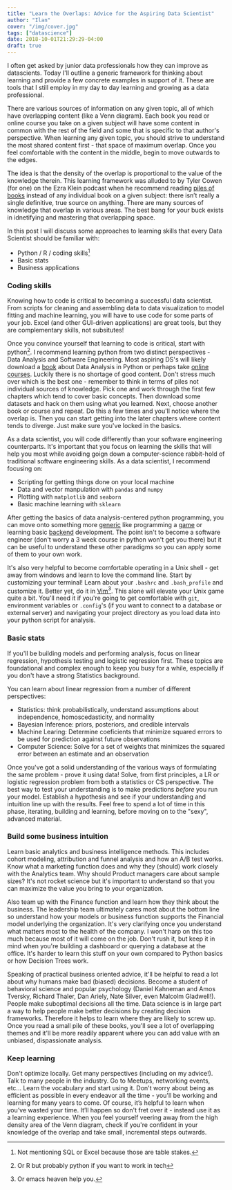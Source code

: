 ```yaml
---
title: "Learn the Overlaps: Advice for the Aspiring Data Scientist"
author: "Ilan"
cover: "/img/cover.jpg"
tags: ["datascience"]
date: 2018-10-01T21:29:29-04:00
draft: true
---
```


I often get asked by junior data professionals how they can improve as datascients. Today I'll outline a generic framework for thinking about learning and provide a few concrete examples in support of it. These are tools that I still employ in my day to day learning and growing as a data professional.
 
<!--more-->

There are various sources of information on any given topic, all of which have overlapping content (like a Venn diagram). Each book you read or online course you take on a given subject will have some content in common with the rest of the field and some that is specific to that author's perspective. When learning any given topic, you should strive to understand the most shared content first - that space of maximum overlap. Once you feel comfortable with the content in the middle, begin to move outwards to the edges. 

The idea is that the density of the overlap is proportional to the value of the knowledge therein. This learning framework was alluded to by Tyler Cowen (for one) on the Ezra Klein podcast when he recommend reading [piles of books](https://www.vox.com/2018/5/21/17369920/ezra-klein-show-book-recommendations-tyler-cowen-shakespeare-amazon) instead of any individual book on a given subject: there isn’t really a single definitive, true source on anything. There are many sources of knowledge that overlap in various areas. The best bang for your buck exists in idnetifying and mastering that overlapping space. 

In this post I will discuss some approaches to learning skills that every Data Scientist should be familiar with:

* Python / R / coding skills[^1]
* Basic stats
* Business applications

<h3>Coding skills</h3>

Knowing how to code is critical to becoming a successful data scientist. From scripts for cleaning and assembling data to data visualization to model fitting and machine learning, you will have to use code for some parts of your job. Excel (and other GUI-driven applications) are great tools, but they are complementary skills, not subsitutes!  

Once you convince yourself that learning to code is critical, start with python[^2]. I recommend learning python from two distinct perspectives - Data Analysis and Software Engineering. Most aspiring DS's will likely download a [book](https://www.amazon.com/Python-Data-Analysis-Wrangling-IPython/dp/1449319793) about Data Analysis in Python or perhaps take [online](https://www.udemy.com/learning-python-for-data-analysis-and-visualization/?utm_source=adwords-learn&utm_medium=udemyads&utm_campaign=NEW-AW-PROS-TECH-US-DSA-1-EN-ENG_._ci__._sl_ENG_._vi_TECH_._sd_All_._la_EN_._&utm_content=deal4584&utm_term=_._ag_60674438611_._ad_267827191853_._de_c_._dm__._pl__._ti_dsa-304639795903_._li_9060351_._pd__._&gclid=EAIaIQobChMIjs2I3Yvo3QIVCIezCh0IQAd0EAAYAiAAEgIlf_D_BwE) [courses](https://www.coursera.org/learn/data-analysis-with-python). Luckily there is no shortage of good content. Don't stress much over which is the best one - remember to think in terms of piles not individual sources of knowledge. Pick one and work through the first few chapters which tend to cover basic concepts. Then download some datasets and hack on them using what you learned. Next, choose another book or course and repeat. Do this a few times and you'll notice where the overlap is. Then you can start getting into the later chapters where content tends to diverge. Just make sure you've locked in the basics.

As a data scientist, you will code differently than your software engineering counterparts. It's important that you focus on learning the skills that will help you most while avoiding goign down a computer-science rabbit-hold of traditional software engineering skills. As a data scientist, I recommend focusing on:

* Scripting for getting things done on your local machine
* Data and vector manpulation with `pandas` and `numpy`
* Plotting with `matplotlib` and `seaborn`
* Basic machine learning with `sklearn`

After getting the basics of data analysis-centered python programming, you can move onto something more [generic](https://www.codecademy.com/learn/learn-python) like programming a [game](https://www.gamedesigning.org/learn/python/) or learning basic [backend](https://www.udacity.com/course/intro-to-backend--ud171) development. The point isn't to become a software engineer (don't worry a 3 week course in python won't get you there) but it can be useful to understand these other paradigms so you can apply some of them to your own work.

It's also very helpful to become comfortable operating in a Unix shell - get away from windows and learn to love the command line. Start by customizing your terminal! Learn about your `.bashrc` and `.bash_profile` and customize it. Better yet, do it in [Vim](https://www.vim.org/)[^4]. This alone will elevate your Unix game quite a bit. You'll need it if you're going to get comfortable with `git`, environment variables or `.config`'s (if you want to connect to a database or external server) and navigating your project directory as you load data into your python script for analysis.

<h3>Basic stats</h3>

If you'll be building models and performing analysis, focus on linear regression, hypothesis testing and logistic regression first. These topics are foundational and complex enough to keep you busy for a while, especially if you don't have a strong Statistics background. 

You can learn about linear regression from a number of different perspectives:

* Statistics: think probabilistically, understand assumptions about independence, homoscedasticity, and normality
* Bayesian Inference: priors, posteriors, and credible intervals 
* Machine Learing: Determine coeficients that minimize squared errors to be used for prediction against future observations 
* Computer Science: Solve for a set of weights that minimizes the squared error between an estimate and an observation

Once you've got a solid understanding of the various ways of formulating the same problem - prove it using data! Solve, from first principles, a LR or logistic regression problem from both a statistics or CS perspective. The best way to test your understanding is to make predictions *before* you run your model. Establish a hypothesis and see if your understanding and intuition line up with the results. Feel free to spend a lot of time in this phase, iterating, building and learning, before moving on to the "sexy", advanced material. 
 
<h3>Build some business intuition</h3>

Learn basic analytics and business intelligence methods. This includes cohort modeling, attribution and funnel analysis and how an A/B test works. Know what a marketing function does and why they (should) work closely with the Analytics team. Why should Product managers care about sample sizes? It's not rocket science but it's important to understand so that you can maximize the value you bring to your organization.

Also team up with the Finance function and learn how they think about the business. The leadership team ultimately cares most about the bottom line so understand how your models or business function supports the Financial model underlying the organization. It's very clarifying once you understand what matters most to the health of the company. I won't harp on this too much because most of it will come on the job. Don't rush it, but keep it in mind when you're building a dashboard or querying a database at the office. It's harder to learn this stuff on your own compared to Python basics or how Decision Trees work.

Speaking of practical business oriented advice, it'll be helpful to read a lot about why humans make bad (biased) decisions. Become a student of behavioral science and popular psychology (Daniel Kahneman and Amos Tversky, Richard Thaler, Dan Ariely, Nate Silver, even Malcolm Gladwell!). People make suboptimal decisions all the time. Data science is in large part a way to help people make better decisions by creating decision frameworks. Therefore it helps to learn where they are likely to screw up. Once you read a small pile of these books, you'll see a lot of overlapping themes and it'll be more readily apparent where you can add value with an unbiased, dispassionate analysis.

<h3>Keep learning</h3>

Don't optimize locally. Get many perspectives (including on my advice!). Talk to many people in the industry. Go to Meetups, networking events, etc... Learn the vocabulary and start using it. Don't worry about being as efficient as possible in every endeavor all the time - you'll be working and learning for many years to come. Of course, it’s helpful to learn when you’ve wasted your time. It’ll happen so don't fret over it - instead use it as a learning experience. When you feel yourself veering away from the high density area of the Venn diagram, check if you're confident in your knowledge of the overlap and take small, incremental steps outwards.

[^1]: Not mentioning SQL or Excel because those are table stakes.
[^2]: Or R but probably python if you want to work in tech
[^3]: Also feel free to ditch Jupyter every now and then. It promotes bad coding practice and if you ever want your stuff to run in production, you'll likely need to convert your `.ipynb` to `.py`.
[^4]: Or emacs heaven help you.

